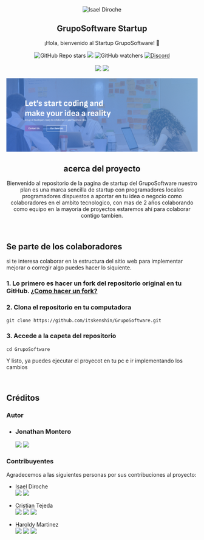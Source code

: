 <p align="center">
    <img width="100px" src="./assets/img/GrupoSoftware Logo.png" align="center" alt="Isael Diroche" />
    <h2 align="center">GrupoSoftware Startup</h2>
    <p align="center">¡Hola, bienvenido al Startup GrupoSoftware! 👋</p>
</p>

<p align="center">
    <img alt="GitHub Repo stars" src="https://img.shields.io/github/stars/itskenshin/GrupoSoftware">
    <img src="https://img.shields.io/github/forks/itskenshin/GrupoSoftware">
    <img alt="GitHub watchers" src="https://img.shields.io/github/watchers/itskenshin/GrupoSoftware">
    <a href="https://discord.gg/jrCJY2h6XR">
        <img alt="Discord"
            src="https://img.shields.io/discord/847910520086331432?logo=discord&logoColor=white&label=Discord&color=transparent">
    </a>
    <br>
    <br>    
    <img src="https://img.shields.io/badge/LinkedIn-%230077B5.svg?logo=linkedin&logoColor=white">
    <a src="https://t.me/+Rnl6Z53r9PxiMzNh">
        <img src="https://img.shields.io/badge/Telegram-%231DA1F2.svg?logo=telegram&logoColor=white">
    </a>
</p>

<img src="./assets/README/Captura de pantalla.png" alt="Captura de Pantalla">

<h2 align="center">acerca del proyecto </h2>
    <p align="center"> Bienvenido al repositorio de la pagina de startup del GrupoSoftware nuestro plan es una marca sencilla de startup con programadores locales programadores dispuestos a aportar en tu idea o negocio como colaboradores en el ambito tecnologico, con mas de 2 años colaborando como equipo en la mayoria de proyectos estaremos ahí para colaborar contigo tambien.</p>
</br>



## Se parte de los colaboradores
si te interesa colaborar en  la estructura del sitio web para implementar mejorar o corregir algo puedes hacer lo siquiente.

### 1. Lo primero es hacer un fork del repositorio original en tu GitHub. <a href="https://desarrolloweb.com/articulos/fork-git">¿Como hacer un fork?</a>
### 2. Clona el repositorio en tu computadora
```git
git clone https://github.com/itskenshin/GrupoSoftware.git
```
### 3. Accede a la capeta del repositorio
```git
cd GrupoSoftware
```

Y listo, ya puedes ejecutar el proyecot en tu pc e ir implementando los cambios

<br>

## Créditos

### Autor
* ### Jonathan Montero <br>
    <a href="https://github.com/itskenshin"><img src="https://img.shields.io/badge/Github-%231D0F00.svg?logo=github&logoColor=white"></a> <a href="https://www.instagram.com/jonathanm0404"><img src="https://img.shields.io/badge/Instagram-%231D0F95.svg?logo=instagram&logoColor=white"></a>
 
### Contribuyentes
Agradecemos a las siguientes personas por sus contribuciones al proyecto:

* Isael Diroche <br>
    <a href="https://github.com/itskenshin"><img src="https://img.shields.io/badge/Github-%231D0F00.svg?logo=github&logoColor=white"></a>
    <a href="https://www.instagram.com/_isael_diroche_"><img src="https://img.shields.io/badge/Instagram-%231D0F95.svg?logo=instagram&logoColor=white"></a>
 
* Cristian Tejeda <br>
    <a href="https://github.com/Tcriss"><img src="https://img.shields.io/badge/Github-%231D0F00.svg?logo=github&logoColor=white"></a>
    <a href="https://www.instagram.com/_tcriss_"><img src="https://img.shields.io/badge/Instagram-%231D0F95.svg?logo=instagram&logoColor=white"></a>
    <a href="https://www.linkedin.com/in/cristiant25"><img src="https://img.shields.io/badge/LinkedIn-%230077B5.svg?logo=linkedin&logoColor=white"></a>
 
* Haroldy Martinez <br>
    <a href="https://github.com/HaroldMart"><img src="https://img.shields.io/badge/Github-%231D0F00.svg?logo=github&logoColor=white"></a>
    <a href="https://www.instagram.com/harol098g"><img src="https://img.shields.io/badge/Instagram-%231D0F95.svg?logo=instagram&logoColor=white"></a>
    <a href="https://www.linkedin.com/in/haroldy-martinez/"><img src="https://img.shields.io/badge/LinkedIn-%230077B5.svg?logo=linkedin&logoColor=white"></a>
 
